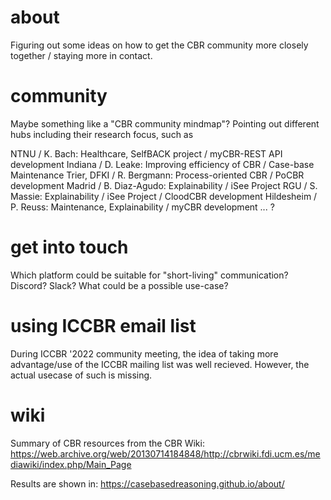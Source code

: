 # about
Figuring out some ideas on how to get the CBR community more closely together / staying more in contact. 

# community
Maybe something like a "CBR community mindmap"? Pointing out different hubs including their research focus, such as

NTNU / K. Bach:  Healthcare, SelfBACK project / myCBR-REST API development
Indiana / D. Leake: Improving efficiency of CBR / Case-base Maintenance 
Trier, DFKI / R. Bergmann: Process-oriented CBR / PoCBR development
Madrid / B. Diaz-Agudo: Explainability / iSee Project
RGU / S. Massie: Explainability / iSee Project / CloodCBR development
Hildesheim / P. Reuss: Maintenance, Explainability / myCBR development
... ?

# get into touch
Which platform could be suitable for "short-living" communication? 
Discord? Slack? What could be a possible use-case? 

# using ICCBR email list
During ICCBR '2022 community meeting, the idea of taking more advantage/use of the ICCBR mailing list was well recieved. However, the actual usecase of such is missing. 

# wiki
Summary of CBR resources from the CBR Wiki: https://web.archive.org/web/20130714184848/http://cbrwiki.fdi.ucm.es/mediawiki/index.php/Main_Page 

Results are shown in: https://casebasedreasoning.github.io/about/
